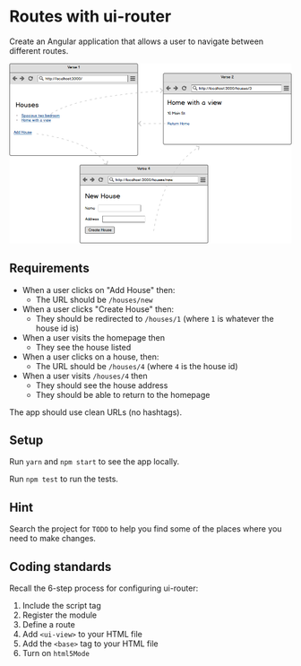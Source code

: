 # Routes with ui-router

Create an Angular application that allows a user to navigate between different routes.

![](./images/spa-routing.png)

## Requirements

- When a user clicks on "Add House" then:
  - The URL should be `/houses/new`
- When a user clicks "Create House" then:
  - They should be redirected to `/houses/1` (where `1` is whatever the house id is)
- When a user visits the homepage then
  - They see the house listed
- When a user clicks on a house, then:
  - The URL should be `/houses/4` (where `4` is the house id)
- When a user visits `/houses/4` then
  - They should see the house address
  - They should be able to return to the homepage

The app should use clean URLs (no hashtags).

## Setup

Run `yarn` and `npm start` to see the app locally.

Run `npm test` to run the tests.

## Hint

Search the project for `TODO` to help you find some of the places where you need to make changes.

## Coding standards

Recall the 6-step process for configuring ui-router:

1. Include the script tag
1. Register the module
1. Define a route
1. Add `<ui-view>` to your HTML file
1. Add the `<base>` tag to your HTML file
1. Turn on `html5Mode`
